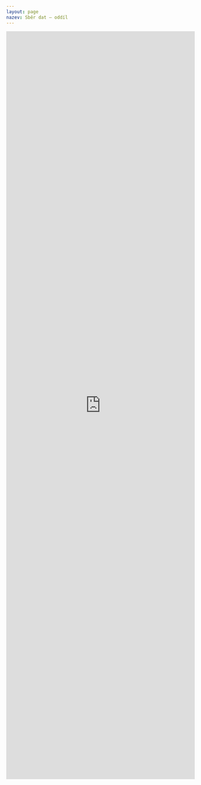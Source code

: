```yaml
---
layout: page
nazev: Sběr dat – oddíl
---
```


<iframe src="http://www.m23.cz/jibGADKvNrwZFdFp18gN.md.html" width="100%" height="2000px" frameBorder="0" scrolling="no"></iframe>